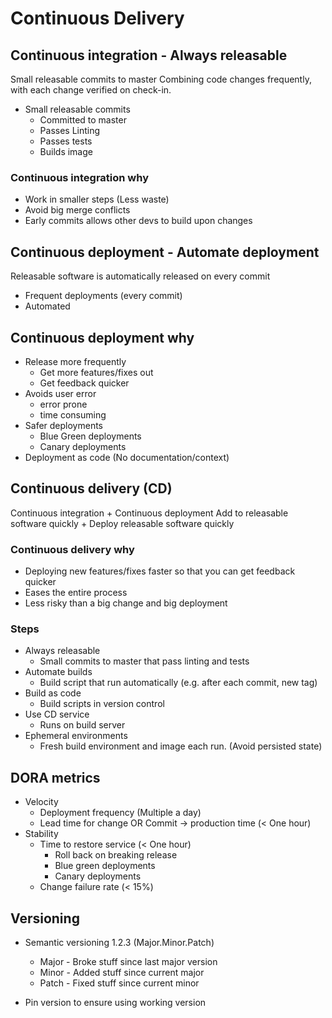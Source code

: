 # Continuous Delivery

## Continuous integration - Always releasable

Small releasable commits to master
Combining code changes frequently, with each change verified on check-in.

* Small releasable commits
  * Committed to master
  * Passes Linting
  * Passes tests
  * Builds image

### Continuous integration why

* Work in smaller steps (Less waste)
* Avoid big merge conflicts
* Early commits allows other devs to build upon changes

## Continuous deployment - Automate deployment

Releasable software is automatically released on every commit

* Frequent deployments (every commit)
* Automated

## Continuous deployment why

* Release more frequently
  * Get more features/fixes out
  * Get feedback quicker
* Avoids user error
  * error prone
  * time consuming
* Safer deployments
  * Blue Green deployments
  * Canary deployments
* Deployment as code (No documentation/context)

## Continuous delivery (CD)

Continuous integration + Continuous deployment
Add to releasable software quickly + Deploy releasable software quickly

### Continuous delivery why

* Deploying new features/fixes faster so that you can get feedback quicker
* Eases the entire process
* Less risky than a big change and big deployment

### Steps

* Always releasable
  * Small commits to master that pass linting and tests
* Automate builds
  * Build script that run automatically (e.g. after each commit, new tag)
* Build as code
  * Build scripts in version control
* Use CD service
  * Runs on build server
* Ephemeral environments
  * Fresh build environment and image each run. (Avoid persisted state)

## DORA metrics

* Velocity
  * Deployment frequency (Multiple a day)
  * Lead time for change OR Commit -> production time (< One hour)
* Stability
  * Time to restore service (< One hour)
    * Roll back on breaking release
    * Blue green deployments
    * Canary deployments
  * Change failure rate (< 15%)

## Versioning

* Semantic versioning 1.2.3 (Major.Minor.Patch)
  * Major - Broke stuff since last major version
  * Minor - Added stuff since current major
  * Patch - Fixed stuff since current minor

* Pin version to ensure using working version
